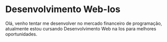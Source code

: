# Desenvolvimento Web-Ios

<p>Olá, venho tentar me desenvolver no mercado financeiro de programação, atualmente estou cursando Desenvolvimento Web na Ios para melhores oportunidades.</p>

